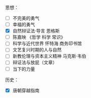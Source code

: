 思想：
- [ ] 不完美的勇气
- [ ] 幸福的勇气
- [x] 自然辩证法·导言 恩格斯
- [ ] 陈嘉映 《哲学 科学 常识》
- [ ] 科学与近代世界 怀特海 商务印书馆
- [ ] 文艺复兴时期的人与自然
- [ ] 新教伦理与资本主义精神 马克斯·韦伯
- [ ] 辩证法与放屁（文章）
- [ ] 当下的力量

历史：
- [x] 唐朝穿越指南